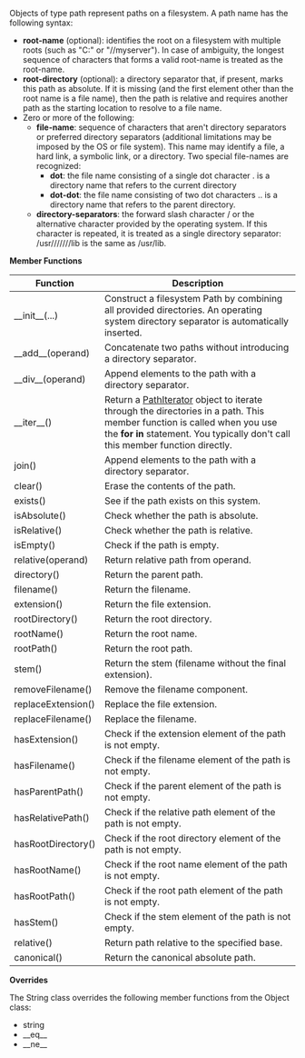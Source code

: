 Objects of type path represent paths on a filesystem. A path name
has the following syntax:

* **root-name** (optional): identifies the root on a filesystem
with multiple roots (such as "C:" or "//myserver"). In case of
ambiguity, the longest sequence of characters that forms a valid
root-name is treated as the root-name.
* **root-directory** (optional): a directory separator that, if
present, marks this path as absolute. If it is missing (and the
first element other than the root name is a file name), then the
path is relative and requires another path as the starting location
to resolve to a file name.
* Zero or more of the following:
	* **file-name**: sequence of characters that aren't directory
	separators or preferred directory separators (additional
	limitations may be imposed by the OS or file system). This
	name may identify a file, a hard link, a symbolic link, or a
	directory. Two special file-names are recognized:
		* **dot**: the file name consisting of a single dot
		character . is a directory name that refers to the current
		directory
		* **dot-dot**: the file name consisting of two dot
		characters .. is a directory name that refers to the
		parent directory.
	* **directory-separators**: the forward slash character / or
	the alternative character provided by the operating system.
	If this character is repeated, it is treated as a single
	directory separator: /usr///////lib is the same as /usr/lib.

**Member Functions**

| Function | Description |
| ------ | ----------- |
| \_\_init__(...) | Construct a filesystem Path by combining all provided directories. An operating system directory separator is automatically inserted. |
| \_\_add__(operand) | Concatenate two paths without introducing a directory separator. |
| \_\_div__(operand) | Append elements to the path with a directory separator. |
| \_\_iter__() | Return a [PathIterator](#pathiterator) object to iterate through the directories in a path. This member function is called when you use the **for in** statement. You typically don't call this member function directly. |
| join() | Append elements to the path with a directory separator. |
| clear() | Erase the contents of the path. |
| exists() | See if the path exists on this system. |
| isAbsolute() | Check whether the path is absolute. |
| isRelative() | Check whether the path is relative. |
| isEmpty() | Check if the path is empty. |
| relative(operand) | Return relative path from operand. |
| directory() | Return the parent path. |
| filename() | Return the filename. |
| extension() | Return the file extension. |
| rootDirectory() | Return the root directory. |
| rootName() | Return the root name. |
| rootPath() | Return the root path. |
| stem() | Return the stem (filename without the final extension). |
| removeFilename() | Remove the filename component. |
| replaceExtension() | Replace the file extension. |
| replaceFilename() | Replace the filename. |
| hasExtension() | Check if the extension element of the path is not empty. |
| hasFilename() | Check if the filename element of the path is not empty. |
| hasParentPath() | Check if the parent element of the path is not empty. |
| hasRelativePath() | Check if the relative path element of the path is not empty. |
| hasRootDirectory() | Check if the root directory element of the path is not empty. |
| hasRootName() | Check if the root name element of the path is not empty. |
| hasRootPath() | Check if the root path element of the path is not empty. |
| hasStem() | Check if the stem element of the path is not empty. |
| relative() | Return path relative to the specified base. |
| canonical() | Return the canonical absolute path. |

**Overrides**

The String class overrides the following member functions from the Object class:

* string
* \_\_eq__
* \_\_ne__
